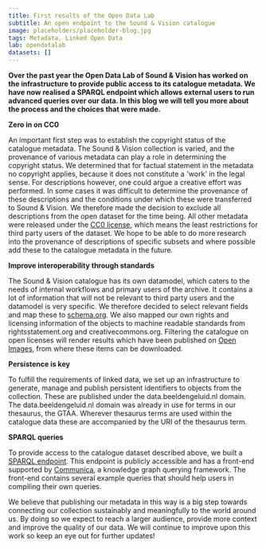 ```yaml
---
title: First results of the Open Data Lab
subtitle: An open endpoint to the Sound & Vision catalogue
image: placeholders/placeholder-blog.jpg
tags: Metadata, Linked Open Data
lab: opendatalab
datasets: []
---
```


**Over the past year the Open Data Lab of Sound & Vision has worked on the infrastructure to provide public access to its catalogue metadata. We have now realised a SPARQL endpoint which allows external users to run advanced queries over our data. In this blog we will tell you more about the process and the choices that were made.**

**Zero in on CC0**

An important first step was to establish the copyright status of the catalogue metadata. The Sound & Vision collection is varied, and the provenance of various metadata can play a role in determining the copyright status. We determined that for factual statement in the metadata no copyright applies, because it does not constitute a 'work' in the legal sense. For descriptions however, one could argue a creative effort was performed. In some cases it was difficult to determine the provenance of these descriptions and the conditions under which these were transferred to Sound & Vision. We therefore made the decision to exclude all descriptions from the open dataset for the time being. All other metadata were released under the [CC0 license](https://creativecommons.org/choose/zero/?lang=en 'CC0 license'), which means the least restrictions for third party users of the dataset. We hope to be able to do more research into the provenance of descriptions of specific subsets and where possible add these to the catalogue metadata in the future.

**Improve interoperability through standards**

The Sound & Vision catalogue has its own datamodel, which caters to the needs of internal workflows and primary users of the archive. It contains a lot of information that will not be relevant to third party users and the datamodel is very specific. We therefore decided to select relevant fields and map these to [schema.org](https://schema.org/ 'Schema.org'). We also mapped our own rights and licensing information of the objects to machine readable standards from rightsstatement.org and creativecommons.org. Filtering the catalogue on open licenses will render results which have been published on [Open Images](https://openimages.eu/ 'Open Images'), from where these items can be downloaded.

**Persistence is key**

To fulfill the requirements of linked data, we set up an infrastructure to generate, manage and publish persistent identifiers to objects from the collection. These are published under the data.beeldengeluid.nl domain. The data.beeldengeluid.nl domain was already in use for terms in our thesaurus, the GTAA. Wherever thesaurus terms are used within the catalogue data these are accompanied by the URI of the thesaurus term.

**SPARQL queries**

To provide access to the catalogue dataset described above, we built a [SPARQL endpoint](https://cat.apis.beeldengeluid.nl/sparql). This endpoint is publicly accessible and has a front-end supported by [Communica](https://comunica.dev/ 'Communica'), a knowledge graph querying framework. The front-end contains several example queries that should help users in compiling their own queries.

We believe that publishing our metadata in this way is a big step towards connecting our collection sustainably and meaningfully to the world around us. By doing so we expect to reach a larger audience, provide more context and improve the quality of our data. We will continue to improve upon this work so keep an eye out for further updates!

